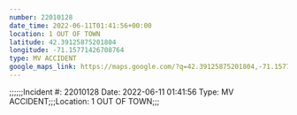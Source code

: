 ```yaml
---
number: 22010128
date_time: 2022-06-11T01:41:56+00:00
location: 1 OUT OF TOWN
latitude: 42.39125875201804
longitude: -71.15771426708764
type: MV ACCIDENT
google_maps_link: https://maps.google.com/?q=42.39125875201804,-71.15771426708764
---
```


;;;;;;Incident #: 22010128  Date: 2022-06-11 01:41:56   Type: MV ACCIDENT;;;Location: 1 OUT OF TOWN;;;
